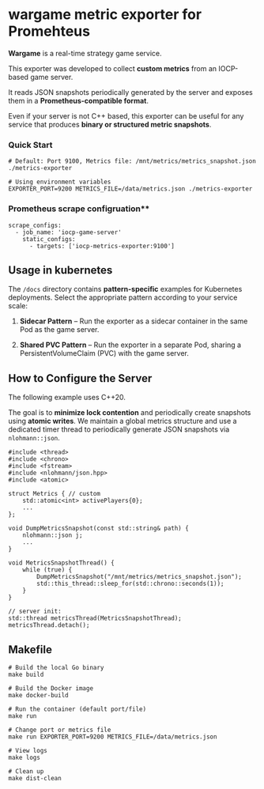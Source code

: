 # wargame metric exporter for Promehteus

**Wargame** is a real-time strategy game service.

This exporter was developed to collect **custom metrics** from an IOCP-based game server.

It reads JSON snapshots periodically generated by the server and exposes them in a **Prometheus-compatible format**.

Even if your server is not C++ based, this exporter can be useful for any service that produces **binary or structured metric snapshots**.


### Quick Start

```
# Default: Port 9100, Metrics file: /mnt/metrics/metrics_snapshot.json
./metrics-exporter

# Using environment variables
EXPORTER_PORT=9200 METRICS_FILE=/data/metrics.json ./metrics-exporter
```

### Prometheus scrape configruation**

```
scrape_configs:
  - job_name: 'iocp-game-server'
    static_configs:
      - targets: ['iocp-metrics-exporter:9100']
```

## Usage in kubernetes

The `/docs` directory contains **pattern-specific** examples for Kubernetes deployments.
Select the appropriate pattern according to your service scale:

1. **Sidecar Pattern** – Run the exporter as a sidecar container in the same Pod as the game server.

2. **Shared PVC Pattern** – Run the exporter in a separate Pod, sharing a PersistentVolumeClaim (PVC) with the game server.


## How to Configure the Server

The following example uses C++20.

The goal is to **minimize lock contention** and periodically create snapshots using **atomic writes**.
We maintain a global metrics structure and use a dedicated timer thread to periodically generate JSON snapshots via `nlohmann::json`.

```
#include <thread>
#include <chrono>
#include <fstream>
#include <nlohmann/json.hpp>
#include <atomic>

struct Metrics { // custom
    std::atomic<int> activePlayers{0};
    ...
};

void DumpMetricsSnapshot(const std::string& path) {
    nlohmann::json j;
    ...
}

void MetricsSnapshotThread() {
    while (true) {
        DumpMetricsSnapshot("/mnt/metrics/metrics_snapshot.json");
        std::this_thread::sleep_for(std::chrono::seconds(1));
    }
}

// server init:
std::thread metricsThread(MetricsSnapshotThread);
metricsThread.detach();
```

## Makefile
```
# Build the local Go binary
make build

# Build the Docker image
make docker-build

# Run the container (default port/file)
make run

# Change port or metrics file
make run EXPORTER_PORT=9200 METRICS_FILE=/data/metrics.json

# View logs
make logs

# Clean up
make dist-clean
```

